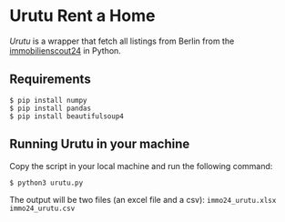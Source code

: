 Urutu Rent a Home
=====================================

*Urutu* is a wrapper that fetch all listings from Berlin from 
the [immobilienscout24](http://immobilienscout24.de) in Python.
 
Requirements
------------------------------

    $ pip install numpy  
    $ pip install pandas  
    $ pip install beautifulsoup4

Running Urutu in your machine
------------------------------
Copy the script in your local machine and run the following command:

    $ python3 urutu.py
    
The output will be two files (an excel file and a csv):
    `immo24_urutu.xlsx`
    `immo24_urutu.csv`

